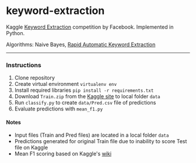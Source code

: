 keyword-extraction
==================

Kaggle [Keyword Extraction](https://www.kaggle.com/c/facebook-recruiting-iii-keyword-extraction) competition by Facebook. Implemented in Python.

Algorithms: Naive Bayes, [Rapid Automatic Keyword Extraction](https://github.com/aneesha/RAKE)

---

### Instructions

1. Clone repository
2. Create virtual environment `virtualenv env`
3. Install required libraries `pip install -r requirements.txt`
4. Download `Train.zip` from the [Kaggle site](https://www.kaggle.com/c/facebook-recruiting-iii-keyword-extraction/data) to local folder `data`
5. Run `classify.py` to create `data/Pred.csv` file of predictions
6. Evaluate predictions with `mean_f1.py`

#### Notes

* Input files (Train and Pred files) are located in a local folder `data`
* Predictions generated for original Train file due to inability to score Test file on Kaggle
* Mean F1 scoring based on Kaggle's [wiki](https://www.kaggle.com/wiki/MeanFScore)
